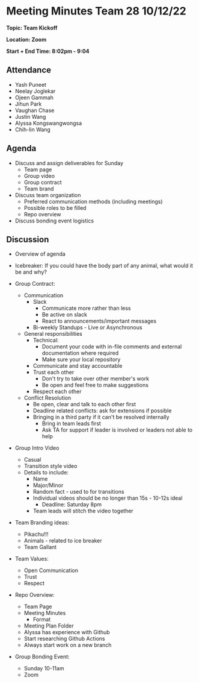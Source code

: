 # Meeting Minutes Team 28 10/12/22

**Topic: Team Kickoff**

**Location: Zoom**

**Start + End Time: 8:02pm - 9:04**

## Attendance
- Yash Puneet
- Neelay Joglekar
- Ojeen Gammah
- Jihun Park
- Vaughan Chase
- Justin Wang
- Alyssa Kongswangwongsa
- Chih-lin Wang

## Agenda

- Discuss and assign deliverables for Sunday 
  - Team page
  - Group video
  - Group contract
  - Team brand
- Discuss team organization
  - Preferred communication methods (including meetings)
  - Possible roles to be filled
  - Repo overview
- Discuss bonding event logistics

## Discussion

- Overview of agenda

- Icebreaker: If you could have the body part of any animal, what would it be and why?

- Group Contract:
  
  - Communication
    - Slack 
      - Communicate more rather than less
      - Be active on slack
      - React to announcements/important messages
    - Bi-weekly Standups - Live or Asynchronous
  - General responsibilities
    - Technical:
      - Document your code with in-file comments and external documentation where required
      - Make sure your local repository  
    - Communicate and stay accountable
    - Trust each other
      - Don't try to take over other member's work
      - Be open and feel free to make suggestions
    - Respect each other
  - Conflict Resolution
    - Be open, clear and talk to each other first
    - Deadline related conflicts: ask for extensions if possible
    - Bringing in a third party if it can't be resolved internally
      - Bring in team leads first 
      - Ask TA for support if leader is involved or leaders not able to help

- Group Intro Video
  - Casual
  - Transition style video
  - Details to include:
    - Name
    - Major/Minor
    - Random fact - used to for transitions
    - Individual videos should be no longer than 15s - 10-12s ideal
      - Deadline: Saturday 8pm
    - Team leads will stitch the video together

- Team Branding ideas:
  - Pikachu!!!
  - Animals - related to ice breaker
  - Team Gallant

- Team Values:
  - Open Communication
  - Trust
  - Respect

- Repo Overview:
  - Team Page
  - Meeting Minutes
    - Format
  - Meeting Plan Folder
  - Alyssa has experience with Github
  - Start researching Github Actions
  - Always start work on a new branch

- Group Bonding Event:
  - Sunday 10-11am
  - Zoom